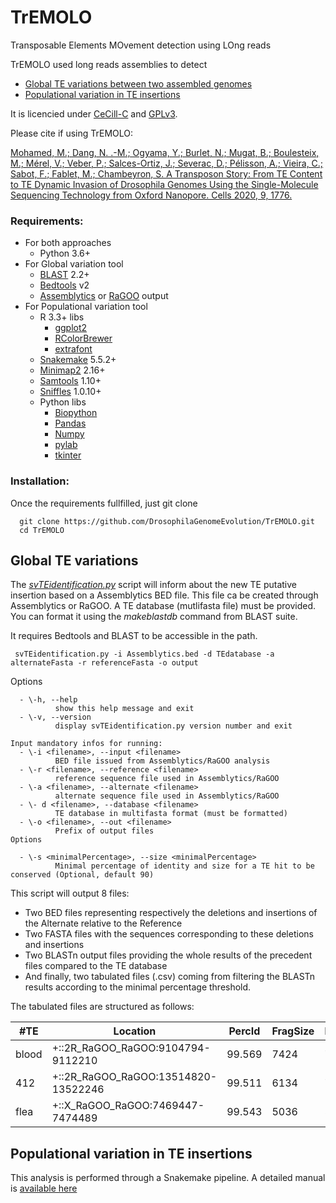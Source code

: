 # TrEMOLO
Transposable Elements MOvement detection using LOng reads

TrEMOLO used long reads assemblies to detect
- [Global TE variations between two assembled genomes](#global)  
- [Populational variation in TE insertions](#population)

It is licencied under [CeCill-C](Licence_CeCILL-C_V1-en.txt) and [GPLv3](LICENSE).

Please cite if using TrEMOLO:

[Mohamed, M.; Dang, N. .-M.; Ogyama, Y.; Burlet, N.; Mugat, B.; Boulesteix, M.; Mérel, V.; Veber, P.; Salces-Ortiz, J.; Severac, D.; Pélisson, A.; Vieira, C.; Sabot, F.; Fablet, M.; Chambeyron, S. A Transposon Story: From TE Content to TE Dynamic Invasion of Drosophila Genomes Using the Single-Molecule Sequencing Technology from Oxford Nanopore. Cells 2020, 9, 1776.](https://www.mdpi.com/2073-4409/9/8/1776)

### Requirements:

- For both approaches
  - Python 3.6+
- For Global variation tool
  - [BLAST](https://blast.ncbi.nlm.nih.gov/Blast.cgi?CMD=Web&PAGE_TYPE=BlastDocs&DOC_TYPE=Download) 2.2+
  - [Bedtools](https://bedtools.readthedocs.io/en/latest/) v2
  - [Assemblytics](http://assemblytics.com/) or [RaGOO](https://github.com/malonge/RaGOO) output
- For Populational variation tool
  - R 3.3+ libs
    - [ggplot2](https://ggplot2.tidyverse.org/)
    - [RColorBrewer](https://www.rdocumentation.org/packages/RColorBrewer/versions/1.1-2=)
    - [extrafont](https://cran.r-project.org/web/packages/extrafont/README.html)
  - [Snakemake](https://snakemake-wrappers.readthedocs.io/en/stable/) 5.5.2+
  - [Minimap2](https://github.com/lh3/minimap2) 2.16+
  - [Samtools](http://www.htslib.org/) 1.10+
  - [Sniffles](https://github.com/fritzsedlazeck/Sniffles) 1.0.10+
  - Python libs
    - [Biopython](https://biopython.org/)
    - [Pandas](https://pandas.pydata.org/)
    - [Numpy](https://numpy.org/)
    - [pylab](https://matplotlib.org/)
    - [tkinter](https://docs.python.org/3/library/tkinter.html)

### Installation:
Once the requirements fullfilled, just git clone

```
  git clone https://github.com/DrosophilaGenomeEvolution/TrEMOLO.git
  cd TrEMOLO
```

## Global TE variations<a name="global"></a>
The [*svTEidentification.py*](svTEidentification.py) script will inform about the new TE putative insertion based on a Assemblytics BED file. This file ca be created through Assemblytics or RaGOO.
  A TE database (mutlifasta file) must be provided. You can format it using the *makeblastdb* command from BLAST suite.

  It requires Bedtools and BLAST to be accessible in the path.

```
 svTEidentification.py -i Assemblytics.bed -d TEdatabase -a alternateFasta -r referenceFasta -o output
```
Options

```
  - \-h, --help
          show this help message and exit
  - \-v, --version
          display svTEidentification.py version number and exit

Input mandatory infos for running:
  - \-i <filename>, --input <filename>
          BED file issued from Assemblytics/RaGOO analysis
  - \-r <filename>, --reference <filename>
          reference sequence file used in Assemblytics/RaGOO
  - \-a <filename>, --alternate <filename>
          alternate sequence file used in Assemblytics/RaGOO
  - \- d <filename>, --database <filename>
          TE database in multifasta format (must be formatted)
  - \-o <filename>, --out <filename>
          Prefix of output files
Options

  - \-s <minimalPercentage>, --size <minimalPercentage>
          Minimal percentage of identity and size for a TE hit to be conserved (Optional, default 90)
```
This script will output 8 files:
- Two BED files representing respectively the deletions and insertions of the Alternate relative to the Reference
- Two FASTA files with the sequences corresponding to these deletions and insertions
- Two BLASTn output files providing the whole results of the precedent files compared to the TE database
- And finally, two tabulated files (.csv) coming from filtering the BLASTn results according to the minimal percentage threshold.

The tabulated files are structured as follows:


|#TE | Location | PercId | FragSize | RefSize | PercTotal |
| -- | -------- | ------ | -------- | ------- | --------- |
| blood | +::2R_RaGOO_RaGOO:9104794-9112210 | 99.569 | 7424 | 7410 | 100.2 |
| 412 | +::2R_RaGOO_RaGOO:13514820-13522246 | 99.511 | 6134 | 7567 | 81.06 |
| flea | +::X_RaGOO_RaGOO:7469447-7474489 | 99.543 | 5036 | 5034 | 100.04 |

## Populational variation in TE insertions <a name="population"></a>

This analysis is performed through a Snakemake pipeline. A detailed manual is [available here](https://github.com/DrosophilaGenomeEvolution/TrEMOLO/tree/master/pipeline_vrare)
